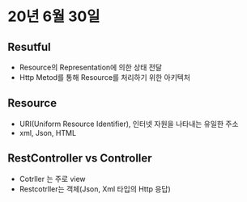 # 20년 6월 30일

## Resutful
+ Resource의 Representation에 의한 상태 전달
+ Http Metod를 통해 Resource를 처리하기 위한 아키텍처

## Resource
+ URI(Uniform Resource Identifier), 인터넷 자원을 나타내는 유일한 주소
+ xml, Json, HTML
 
## RestController vs Controller
+ Cotrller 는 주로 view
+ Restcotrller는 객체(Json, Xml 타입의 Http 응답)
